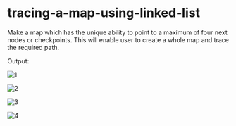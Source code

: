 # tracing-a-map-using-linked-list
Make a map which has the unique ability to point to a maximum of four next nodes or checkpoints. This will enable user to create a whole map and trace the required path.

Output:

![1](https://cloud.githubusercontent.com/assets/23115100/25716975/aa865ef6-311e-11e7-973a-c6c3e141c19f.png)

![2](https://cloud.githubusercontent.com/assets/23115100/25717067/f46ecaee-311e-11e7-9529-4fc72cb9c603.png)

![3](https://cloud.githubusercontent.com/assets/23115100/25717078/02a916aa-311f-11e7-9907-a4a61bea8d9f.png)

![4](https://cloud.githubusercontent.com/assets/23115100/25717089/0f233e92-311f-11e7-8c1d-d9662cc9c04d.png)
